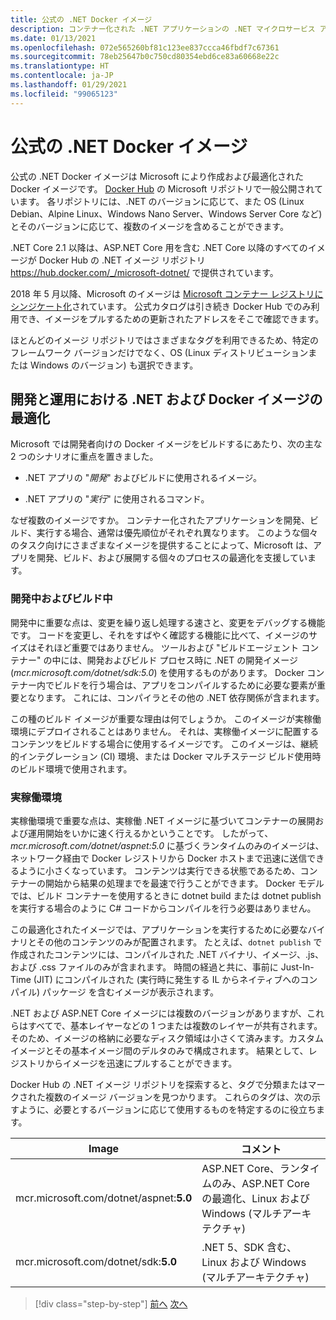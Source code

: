 ```yaml
---
title: 公式の .NET Docker イメージ
description: コンテナー化された .NET アプリケーションの .NET マイクロサービス アーキテクチャ | 公式の .NET Docker イメージ
ms.date: 01/13/2021
ms.openlocfilehash: 072e565260bf81c123ee837ccca46fbdf7c67361
ms.sourcegitcommit: 78eb25647b0c750cd80354ebd6ce83a60668e22c
ms.translationtype: HT
ms.contentlocale: ja-JP
ms.lasthandoff: 01/29/2021
ms.locfileid: "99065123"
---
```

# <a name="official-net-docker-images"></a>公式の .NET Docker イメージ

公式の .NET Docker イメージは Microsoft により作成および最適化された Docker イメージです。 [Docker Hub](https://hub.docker.com/u/microsoft/) の Microsoft リポジトリで一般公開されています。 各リポジトリには、.NET のバージョンに応じて、また OS (Linux Debian、Alpine Linux、Windows Nano Server、Windows Server Core など) とそのバージョンに応じて、複数のイメージを含めることができます。

.NET Core 2.1 以降は、ASP.NET Core 用を含む .NET Core 以降のすべてのイメージが Docker Hub の .NET イメージ リポジトリ <https://hub.docker.com/_/microsoft-dotnet/> で提供されています。

2018 年 5 月以降、Microsoft のイメージは [Microsoft コンテナー レジストリにシンジケート化](https://azure.microsoft.com/blog/microsoft-syndicates-container-catalog/)されています。 公式カタログは引き続き Docker Hub でのみ利用でき、イメージをプルするための更新されたアドレスをそこで確認できます。

ほとんどのイメージ リポジトリではさまざまなタグを利用できるため、特定のフレームワーク バージョンだけでなく、OS (Linux ディストリビューションまたは Windows のバージョン) も選択できます。

## <a name="net-and-docker-image-optimizations-for-development-versus-production"></a>開発と運用における .NET および Docker イメージの最適化

Microsoft では開発者向けの Docker イメージをビルドするにあたり、次の主な 2 つのシナリオに重点を置きました。

- .NET アプリの "*開発*" およびビルドに使用されるイメージ。

- .NET アプリの "*実行*" に使用されるコマンド。

なぜ複数のイメージですか。 コンテナー化されたアプリケーションを開発、ビルド、実行する場合、通常は優先順位がそれぞれ異なります。 このような個々のタスク向けにさまざまなイメージを提供することによって、Microsoft は、アプリを開発、ビルド、および展開する個々のプロセスの最適化を支援しています。

### <a name="during-development-and-build"></a>開発中およびビルド中

開発中に重要な点は、変更を繰り返し処理する速さと、変更をデバッグする機能です。 コードを変更し、それをすばやく確認する機能に比べて、イメージのサイズはそれほど重要ではありません。 ツールおよび "ビルドエージェント コンテナー" の中には、開発およびビルド プロセス時に .NET の開発イメージ (*mcr.microsoft.com/dotnet/sdk:5.0*) を使用するものがあります。 Docker コンテナー内でビルドを行う場合は、アプリをコンパイルするために必要な要素が重要となります。 これには、コンパイラとその他の .NET 依存関係が含まれます。

この種のビルド イメージが重要な理由は何でしょうか。 このイメージが実稼働環境にデプロイされることはありません。 それは、実稼働イメージに配置するコンテンツをビルドする場合に使用するイメージです。 このイメージは、継続的インテグレーション (CI) 環境、または Docker マルチステージ ビルド使用時のビルド環境で使用されます。

### <a name="in-production"></a>実稼働環境

実稼働環境で重要な点は、実稼働 .NET イメージに基づいてコンテナーの展開および運用開始をいかに速く行えるかということです。 したがって、*mcr.microsoft.com/dotnet/aspnet:5.0* に基づくランタイムのみのイメージは、ネットワーク経由で Docker レジストリから Docker ホストまで迅速に送信できるように小さくなっています。 コンテンツは実行できる状態であるため、コンテナーの開始から結果の処理までを最速で行うことができます。 Docker モデルでは、ビルド コンテナーを使用するときに dotnet build または dotnet publish を実行する場合のように C\# コードからコンパイルを行う必要はありません。

この最適化されたイメージでは、アプリケーションを実行するために必要なバイナリとその他のコンテンツのみが配置されます。 たとえば、`dotnet publish` で作成されたコンテンツには、コンパイルされた .NET バイナリ、イメージ、.js、および .css ファイルのみが含まれます。 時間の経過と共に、事前に Just-In-Time (JIT) にコンパイルされた (実行時に発生する IL からネイティブへのコンパイル) パッケージ を含むイメージが表示されます。

.NET および ASP.NET Core イメージには複数のバージョンがありますが、これらはすべてで、基本レイヤーなどの 1 つまたは複数のレイヤーが共有されます。 そのため、イメージの格納に必要なディスク領域は小さくて済みます。カスタム イメージとその基本イメージ間のデルタのみで構成されます。 結果として、レジストリからイメージを迅速にプルすることができます。

Docker Hub の .NET イメージ リポジトリを探索すると、タグで分類またはマークされた複数のイメージ バージョンを見つかります。 これらのタグは、次の示すように、必要とするバージョンに応じて使用するものを特定するのに役立ちます。

| Image | コメント |
|-------|----------|
| mcr.microsoft.com/dotnet/aspnet:**5.0** | ASP.NET Core、ランタイムのみ、ASP.NET Core の最適化、Linux および Windows (マルチアーキテクチャ) |
| mcr.microsoft.com/dotnet/sdk:**5.0** | .NET 5、SDK 含む、Linux および Windows (マルチアーキテクチャ) |

> [!div class="step-by-step"]
> [前へ](net-container-os-targets.md)
> [次へ](../architect-microservice-container-applications/index.md)
